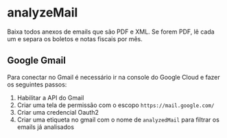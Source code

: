 # analyzeMail

Baixa todos anexos de emails que são PDF e XML. Se forem PDF, lê cada um e separa os boletos e notas fiscais por mês.

## Google Gmail

Para conectar no Gmail é necessário ir na console do Google Cloud e fazer os seguintes passos:

1. Habilitar a API do Gmail
2. Criar uma tela de permissão com o escopo `https://mail.google.com/`
3. Criar uma credencial Oauth2
4. Criar uma etiqueta no gmail com o nome de `analyzedMail` para filtrar os emails já analisados
